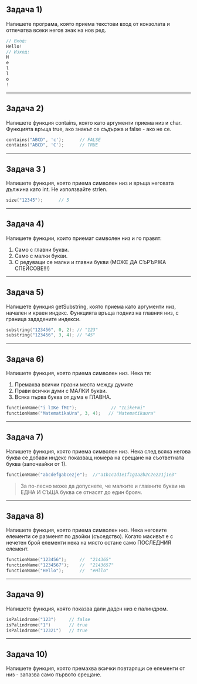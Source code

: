 ## Задача 1)
Напишете програма, която приема текстови вход от конзолата и отпечатва всеки негов знак на нов ред.
``` c++
// Вход:
Hello!
// Изход:
H
e
l
l
o
!
```
---

## Задача 2)
Напишете функция contains, която като аргументи приема низ и char. Функцията връща true, ако знакът се съдържа и false - ако не се.
``` c++
contains("ABCD", 'c');      // FALSE
contains("ABCD", 'C');      // TRUE
```
---

## Задача 3 )
Напишете функция, която приема символен низ и връща неговата дължина като int. Не използвайте strlen.
``` c++
size("12345");      // 5
```
---

## Задача 4)
Напишете функции, които приемат символен низ и го правят:
1. Само с главни букви.
2. Само с малки букви.
3. С редуващи се малки и главни букви (МОЖЕ ДА СЪРЪРЖА СПЕЙСОВЕ!!!)
---

## Задача 5)
Напишете функция getSubstring, която приема като аргументи низ, начален и краен индекс. Функцията връща подниз на главния низ, с граница зададените индекси.
``` c++
substring("123456", 0, 2); // "123"
substring("123456", 3, 4); // "45"
```
---

## Задача 6)
Напишете функция, която приема символен низ. Нека тя:
1. Премахва всички празни места между думите 
2. Прави всички думи с МАЛКИ букви.
3. Всяка първа буква от дума е ГЛАВНА.
``` c++
functionName("i lIKe fMI");             // "ILikeFmi"
functionName("MatematikaUra", 3, 4);   // "Matematikaura"
```
---

## Задача 7)
Напишете функция, която приема символен низ. Нека след всяка негова буква се добави индекс показващ номера на срещане на съответната буква (започвайки от 1).
``` c++
functionName("abcdefgabcezje");  //"a1b1c1d1e1f1g1a2b2c2e2z1j1e3"
```
> За по-лесно може да допуснете, че малките и главните букви на ЕДНА И СЪЩА буква се отнасят до един брояч.
---

## Задача 8)
Напишете функция, която приема символен низ. Нека неговите елементи се разменят по двойки (съседство). Когато масивът е с нечетен брой елементи нека на място остане само ПОСЛЕДНИЯ елемент.
``` c++
functionName("123456");     //  "214365"
functionName("1234567");    //  "2143657"
functionName("Hello");      //  "eHllo"
```
---

## Задача 9)
Напишете функция, която показва дали даден низ е палиндром.
``` c++
isPalindrome("123")     // false
isPalindrome("1")       // true
isPalindrome("12321")   // true
```
---
## Задача 10)
Напишете функция, която премахва всички повтарящи се елементи от низ - запазва само първото срещане.